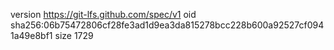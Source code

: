 version https://git-lfs.github.com/spec/v1
oid sha256:06b75472806cf28fe3ad1d9ea3da815278bcc228b600a92527cf0941a49e8bf1
size 1729
